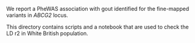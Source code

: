 We report a PheWAS association with gout identified for the fine-mapped variants in _ABCG2_ locus.

This directory contains scripts and a notebook that are used to check the LD r2 in White British population.
